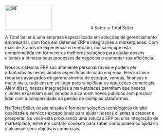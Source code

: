 <img img width="55%" alt="GIF" src="https://www.totalseller.com.br/assets/images/logo_totalseller.png" height="80" />
# Sobre a Total Seller

A Total Seller é uma empresa especializada em soluções de gerenciamento empresarial, com foco em sistemas ERP e integrações a marketplaces. Com mais de X anos de experiência no mercado, nossa equipe está comprometida em fornecer as melhores soluções para ajudar nossos clientes a otimizar seus processos de negócios e aumentar sua eficiência.

Nossos sistemas ERP são altamente personalizáveis e podem ser adaptados às necessidades específicas de cada empresa. Eles incluem recursos avançados de gerenciamento de estoque, vendas, finanças e muito mais, tudo em um só lugar para simplificar as operações comerciais. Além disso, nossas integrações a marketplaces permitem que nossos clientes expandam suas vendas e alcancem novos públicos sem precisar lidar com a complexidade da gestão de múltiplas plataformas.

Na Total Seller, nossa missão é fornecer soluções tecnológicas de alta qualidade e serviços excepcionais para ajudar nossos clientes a crescer e prosperar. Se você está procurando uma solução ERP ou uma integração de marketplace, entre em contato conosco para saber como podemos ajudá-lo a alcançar seus objetivos comerciais.
